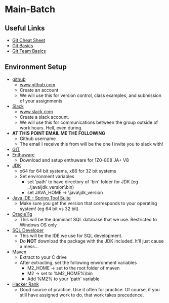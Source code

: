 # Main-Batch 
## Useful Links
* [Git Cheat Sheet](https://services.github.com/on-demand/downloads/github-git-cheat-sheet.pdf)
* [Git Basics](https://youtu.be/0fKg7e37bQE)
* [Git Team Basics](https://youtu.be/oFYyTZwMyAg)
## Environment Setup
* [github](https://github.com)
  * www.github.com
  * Create an account
  * We will use this for version control, class examples, and submission of your assignments
* [Slack](https://slack.com)
  * www.slack.com
  * Create a slack account.
  * We will use this for communications between the group outside of work hours. Hell, even during.
* **AT THIS POINT EMAIL ME THE FOLLOWING**
  * Github username
  * The email I receive this from will be the one I invite you to slack with!
* [GIT](https://git-scm.com/downloads)
* [Enthuware](http://www.enthuware.com/)
  * Download and setup enthuware for 1Z0-808 JA+ V8
* [JDK](http://www.oracle.com/technetwork/java/javase/downloads/jdk8-downloads-2133151.html)
  * x64 for 64 bit systems, x86 for 32 bit systems
  * Set environment variables
    * set 'path' to have directory of 'bin' folder for JDK (eg ..\java\jdk_version\bin)
    * set JAVA_HOME -> \java\jdk_version
* [Java IDE - Spring Tool Suite](https://spring.io/tools/sts/all)
  * Make sure you get the version that corresponds to your operating system! (eg 64 bit vs 32 bit)
* [Oracle11g](http://www.oracle.com/technetwork/database/database-technologies/express-edition/downloads/index.html)
  * This will be the dominant SQL database that we use. Restricted to Windows OS only
* [SQL Developer](http://www.oracle.com/technetwork/developer-tools/sql-developer/downloads/index.html)
  * This will be the IDE we use for SQL development. 
  * Do **NOT** download the package with the JDK included. It'll just cause a mess...
* [Maven](http://mirrors.advancedhosters.com/apache/maven/maven-3/3.5.0/binaries/apache-maven-3.5.0-bin.zip)
  * Extract to your C drive
  * After extracting, set the following environment variables
    * M2_HOME -> set to the root folder of maven
    * M2 -> set to %M2_HOME%\bin
    * Add %M2% to your 'path' variable
* [Hacker Rank](https://www.hackerrank.com/)
  * Good source of practice. Use it often for practice. Of course, if you still have assigned work to do, that work takes precedence.
